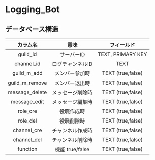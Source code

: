 # Logging_Bot

## データベース構造

|カラム名|意味|フィールド|
|:-----:|:----:|:----:|
|guild_id|サーバーID|TEXT, PRIMARY KEY|
|channel_id|ログチャンネルID|TEXT|
|guild_m_add|メンバー参加時|TEXT (true,false)|
|guild_m_remove|メンバー退出時|TEXT (true,false)|
|message_delete|メッセージ削除時|TEXT (true,false)|
|message_edit|メッセージ編集時|TEXT (true,false)|
|role_cre|役職作成時|TEXT (true,false)|
|role_del|役職削除時|TEXT (true,false)|
|channel_cre|チャンネル作成時|TEXT (true,false)|
|channel_del|チャンネル削除時|TEXT (true,false)|
|function|機能 true/false|TEXT (true,false)|